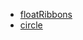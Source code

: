 * [floatRibbons](http://javajose.github.io/experiments/floatRibbons/)  
* [circle](http://javajose.github.io/experiments/circleMake/crc01/)